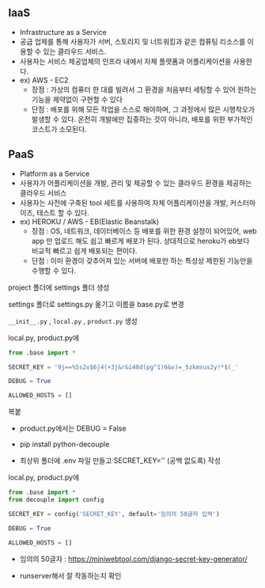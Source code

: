 ## IaaS

- Infrastructure as a Service
- 공급 업체를 통해 사용자가 서버, 스토리지 및 너트워킹과 같은 컴퓨팅 리소스를 이용할 수 있는 클라우드 서비스.
- 사용자는 서비스 제공업체의 인프라 내에서 자체 플랫폼과 어플리케이션을 사용한다.
- ex) AWS - EC2 
  - 장점 : 가상의 컴퓨터 한 대를 빌려서 그 환경을 처음부터 세팅할 수 있어 원하는 기능을 제약없이 구현할 수 있다
  - 단점 : 배포를 위해 모든 작업을 스스로 해야하며, 그 과정에서 많은 시행착오가 발생할 수 있다. 온전히 개발에만 집중하는 것이 아니라, 배포를 위한 부가적인 코스트가 소모된다.



## PaaS

- Platform as a Service
- 사용자가 어플리케이션을 개발, 관리 및 제공할 수 있는 클라우드 환경을 제공하는 클라우드 서비스
- 사용자는 사전에 구축된 tool 세트를 사용하여 자체 어플리케이션을 개발, 커스터마이즈, 테스트 할 수 있다.
- ex) HEROKU / AWS - EB(Elastic Beanstalk)
  - 장점 : OS, 네트워크, 데이터베이스 등 배포를 위한 환경 설정이 되어있어, web app 만 업로드 해도 쉽고 빠르게 배포가 된다. 상대적으로 heroku가 eb보다 비교적 빠르고 쉽게 배포되는 편이다.
  - 단점 : 이미 환경이 갖추어져 있는 서버에 배포만 하는 특성상 제한된 기능만을 수행할 수 있다.





project 폴더에 settings 폴더 생성

settings 폴더로 settings.py 옮기고 이름을 base.py로 변경

`__init__.py` , `local.py` , `product.py` 생성

local.py, product.py에 

```python
from .base import *

SECRET_KEY = '9j==%5s2v$6j4(+3j&r&i48d(pg^1)6&v)=_5zkmsus2y!*$(_'

DEBUG = True

ALLOWED_HOSTS = []
```

복붙

- product.py에서는 DEBUG = False



- pip install python-decouple
- 최상위 폴더에 .env 파일 만들고 SECRET_KEY='' (공백 없도록) 작성



local.py, product.py에

```python
from .base import *
from decouple import config

SECRET_KEY = config('SECRET_KEY', default='임의의 50글자 입력')

DEBUG = True

ALLOWED_HOSTS = []
```

- 임의의 50글자 : https://miniwebtool.com/django-secret-key-generator/



- runserver해서 잘 작동하는지 확인





